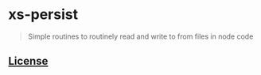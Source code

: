 # xs-persist

> Simple routines to routinely read and write to from files in node code

## [License](LICENSE.md)
